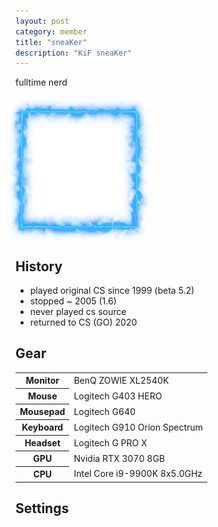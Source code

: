 ```yaml
---
layout: post
category: member
title: "sneaKer"
description: "KiF sneaKer"
---
```


fulltime nerd


<div style="position: relative; margin: 20px 0 0 -10px; padding: 20px;">
  <div style="position: absolute; top: 0; left: 0; z-index: 1;"><img src="sneaker-frame.png"></div>
  <img style="display: block;" src="sneaker.jpg" height=184px width=184px/>
</div>

<h2>History</h2>
 <ul>
    <li>played original CS since 1999 (beta 5.2)</li>
    <li>stopped ~ 2005 (1.6)</li>
    <li>never played cs source</li>
    <li>returned to CS (GO) 2020</li>
</ul>

<h2>Gear</h2>
<table>
<tr>
<th>Monitor</th><td>BenQ ZOWIE XL2540K</td>
</tr>
<tr>
<th>Mouse</th><td>Logitech G403 HERO</td>
</tr>
<tr>
<th>Mousepad</th><td>Logitech G640</td>
</tr>
<tr>
<th>Keyboard</th><td>Logitech G910 Orion Spectrum</td>
</tr>
<tr>
<th>Headset</th><td>Logitech G PRO X</td>
</tr>
<tr>
<th>GPU</th><td>Nvidia RTX 3070 8GB</td>
</tr>
<tr>
<th>CPU</th><td>Intel Core i9-9900K 8x5.0GHz</td>
</tr>
</table>

<h2>Settings</h2>
